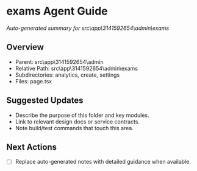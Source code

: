 ﻿# exams Agent Guide
*Auto-generated summary for src\app\3141592654\admin\exams*

## Overview
- Parent: src\app\3141592654\admin
- Relative Path: src\app\3141592654\admin\exams
- Subdirectories: analytics, create, settings
- Files: page.tsx

## Suggested Updates
- Describe the purpose of this folder and key modules.
- Link to relevant design docs or service contracts.
- Note build/test commands that touch this area.

## Next Actions
- [ ] Replace auto-generated notes with detailed guidance when available.
